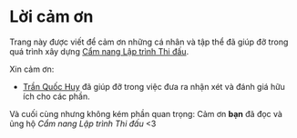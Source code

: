 # Lời cảm ơn

Trang này được viết để cảm ơn những cá nhân và tập thể đã giúp đỡ trong quá trình xây dựng [Cẩm nang Lập trình Thi đấu](./title-page.md).

Xin cảm ơn:
- [Trần Quốc Huy](https://github.com/kodomotachi) đã giúp đỡ trong việc đưa ra nhận xét và đánh giá hữu ích cho các phần.

Và cuối cùng nhưng không kém phần quan trọng: Cảm ơn **bạn** đã đọc và ủng hộ *Cẩm nang Lập trình Thi đấu* <3